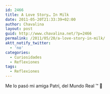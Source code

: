 ```yaml
---
id: 2466
title: A Love Story… In Milk
date: 2011-05-20T21:33:39+02:00
author: Chavalina
layout: post
guid: http://www.chavalina.net/?p=2466
permalink: /2011/05/20/a-love-story-in-milk/
aktt_notify_twitter:
  - 'no'
categories:
  - Curiosidades
  - Reflexiones
tags:
  - Reflexiones
---
```

Me lo pasó mi amiga Patri, del Mundo Real &#8482; 🙂